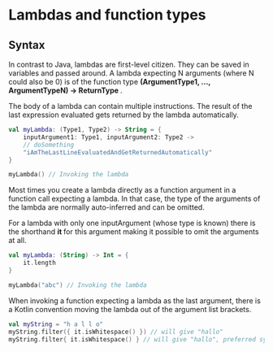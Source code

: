 # Lambdas and function types

## Syntax

In contrast to Java, lambdas are first-level citizen. They can be saved in variables and passed around. A lambda expecting N arguments (where N could also be 0) is of the function type
<b> (ArgumentType1, ..., ArgumentTypeN) -> ReturnType </b>.

The body of a lambda can contain multiple instructions. The result of the last expression evaluated gets returned by the lambda automatically.

```kotlin
val myLambda: (Type1, Type2) -> String = {
    inputArgument1: Type1, inputArgument2: Type2 -> 
    // doSomething
    "iAmTheLastLineEvaluatedAndGetReturnedAutomatically"
}

myLambda() // Invoking the lambda
```

Most times you create a lambda directly as a function argument in a function call expecting a lambda.
In that case, the type of the arguments of the lambda are normally auto-inferred and can be omitted. 

For a lambda with only one inputArgument (whose type is known) there is the shorthand <b> it </b> for this argument making it possible to omit the arguments at all.

```kotlin
val myLambda: (String) -> Int = {
    it.length
}

myLambda("abc") // Invoking the lambda
```

When invoking a function expecting a lambda as the last argument, there is a Kotlin convention moving the lambda out of the argument list brackets.

```kotlin
val myString = "h a l l o"
myString.filter({ it.isWhitespace() }) // will give "hallo"
myString.filter{ it.isWhitespace() } // will give "hallo", preferred syntax
```